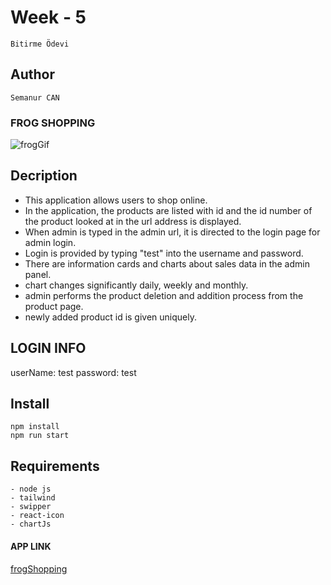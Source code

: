 # Week - 5
```Bitirme Ödevi```

## Author

```Semanur CAN```


### FROG SHOPPING
![frogGif](https://github.com/Kodluyoruz-Gaziantep-Front-End-Bootcamp/bitirme-odevi-semanurcancan/blob/main/FROGSHOP.gif
)

## Decription
- This application allows users to shop online.
- In the application, the products are listed with id and the id number of the product looked at in the url address is displayed.
- When admin is typed in the admin url, it is directed to the login page for admin login.
- Login is provided by typing "test" into the username and password.
- There are information cards and charts about sales data in the admin panel.
- chart changes significantly daily, weekly and monthly.
- admin performs the product deletion and addition process from the product page.
- newly added product id is given uniquely.

## LOGIN INFO
userName: test
password: test


## Install
```javascrıpt
npm install
npm run start
```

## Requirements
```javascrıpt
- node js
- tailwind
- swipper
- react-icon
- chartJs
```

#### APP LINK
[frogShopping](https://frog-shopping.vercel.app/)





